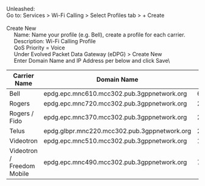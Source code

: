 Unleashed:\
Go to: Services > Wi-Fi Calling > Select Profiles tab > + Create\
\
Create New\
&nbsp;&nbsp;&nbsp;&nbsp; Name: Name your profile (e.g. Bell), create a profile for each carrier.\
&nbsp;&nbsp;&nbsp;&nbsp; Description: Wi-Fi Calling Profile\
&nbsp;&nbsp;&nbsp;&nbsp; QoS Priority = Voice\
&nbsp;&nbsp;&nbsp;&nbsp; Under Evolved Packet Data Gateway (eDPG) > Create New\
&nbsp;&nbsp;&nbsp;&nbsp; Enter Domain Name and IP Address per below and click Save\

| Carrier Name               | Domain Name                                  | IP Address     |
| ---------------------------| -------------------------------------------  |----------------|
| Bell                       | epdg.epc.mnc610.mcc302.pub.3gppnetwork.org   | 69.158.242.2   |
| Rogers                     | epdg.epc.mnc720.mcc302.pub.3gppnetwork.org   | 209.148.157.48 |
| Rogers / Fido              | epdg.epc.mnc370.mcc302.pub.3gppnetwork.org   | 209.148.157.48 |
| Telus                      | epdg.glbpr.mnc220.mcc302.pub.3gppnetwork.org | 207.219.233.33 |
| Videotron                  | epdg.epc.mnc510.mcc302.pub.3gppnetwork.org   | 184.163.5.80   |
| Videotron / Freedom Mobile | epdg.epc.mnc490.mcc302.pub.3gppnetwork.org   | 74.115.197.33  |
